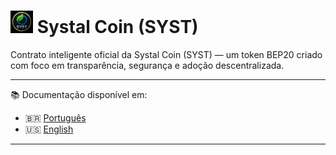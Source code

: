# <img src="docs/logo.png" alt="Systal Coin Logo" width="36" /> Systal Coin (SYST)

Contrato inteligente oficial da Systal Coin (SYST) — um token BEP20 criado com foco em transparência, segurança e adoção descentralizada.

---

📚 Documentação disponível em:

- 🇧🇷 [Português](docs/README.pt-BR.md)
- 🇺🇸 [English](docs/README.en.md)

---
